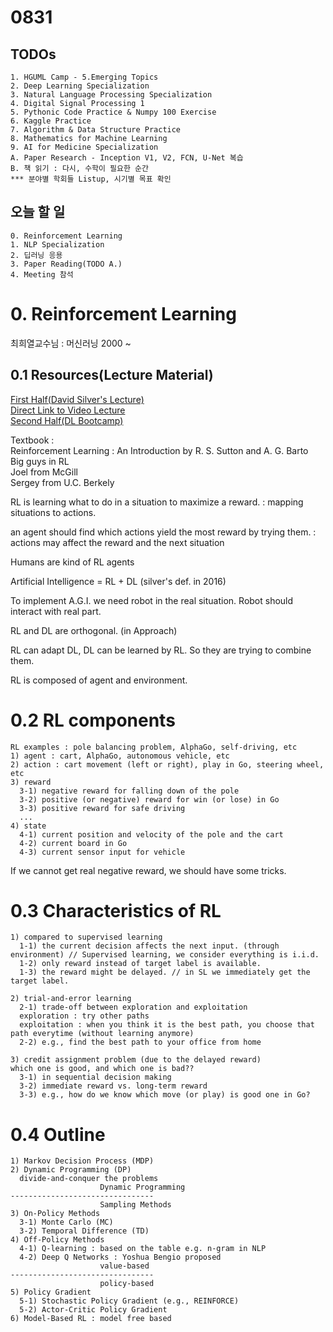 # 0831
## TODOs
```
1. HGUML Camp - 5.Emerging Topics
2. Deep Learning Specialization
3. Natural Language Processing Specialization
4. Digital Signal Processing 1
5. Pythonic Code Practice & Numpy 100 Exercise
6. Kaggle Practice
7. Algorithm & Data Structure Practice
8. Mathematics for Machine Learning
9. AI for Medicine Specialization
A. Paper Research - Inception V1, V2, FCN, U-Net 복습
B. 책 읽기 : 다시, 수학이 필요한 순간
*** 분야별 학회들 Listup, 시기별 목표 확인
```

## 오늘 할 일
```
0. Reinforcement Learning
1. NLP Specialization
2. 딥러닝 응용
3. Paper Reading(TODO A.)
4. Meeting 참석
```

# 0. Reinforcement Learning
최희열교수님
 : 머신러닝 2000 ~ 

## 0.1 Resources(Lecture Material)
[First Half(David Silver's Lecture)](https://www.davidsilver.uk/teaching/)<br>
[Direct Link to Video Lecture](https://www.youtube.com/watch?v=2pWv7GOvuf0&list=PLqYmG7hTraZBiG_XpjnPrSNw-1XQaM_gB)<br>
[Second Half(DL Bootcamp)](https://sites.google.com/view/deep-rl-bootcamp/lectures)

Textbook : <br>
Reinforcement Learning : An Introduction
by R. S. Sutton and A. G. Barto<br>
Big guys in RL<br>
Joel from McGill<br>
Sergey from U.C. Berkely

RL is learning what to do in a situation to maximize a reward.
 : mapping situations to actions.

an agent should find which actions yield the most reward by trying them.
 : actions may affect the reward and the next situation

Humans are kind of RL agents

Artificial Intelligence = RL + DL (silver's def. in 2016)

To implement A.G.I. we need robot in the real situation.
Robot should interact with real part.

RL and DL are orthogonal. (in Approach)

RL can adapt DL, DL can be learned by RL. So they are trying to combine them.

RL is composed of agent and environment.

# 0.2 RL components
```
RL examples : pole balancing problem, AlphaGo, self-driving, etc
1) agent : cart, AlphaGo, autonomous vehicle, etc
2) action : cart movement (left or right), play in Go, steering wheel, etc
3) reward
  3-1) negative reward for falling down of the pole
  3-2) positive (or negative) reward for win (or lose) in Go
  3-3) positive reward for safe driving
  ...
4) state
  4-1) current position and velocity of the pole and the cart
  4-2) current board in Go
  4-3) current sensor input for vehicle
```
If we cannot get real negative reward, we should have some tricks.

# 0.3 Characteristics of RL
```
1) compared to supervised learning
  1-1) the current decision affects the next input. (through environment) // Supervised learning, we consider everything is i.i.d.
  1-2) only reward instead of target label is available.
  1-3) the reward might be delayed. // in SL we immediately get the target label.

2) trial-and-error learning
  2-1) trade-off between exploration and exploitation
  exploration : try other paths
  exploitation : when you think it is the best path, you choose that path everytime (without learning anymore)
  2-2) e.g., find the best path to your office from home

3) credit assignment problem (due to the delayed reward)
which one is good, and which one is bad??
  3-1) in sequential decision making
  3-2) immediate reward vs. long-term reward
  3-3) e.g., how do we know which move (or play) is good one in Go?
```

# 0.4 Outline
```
1) Markov Decision Process (MDP)
2) Dynamic Programming (DP)
  divide-and-conquer the problems
                    Dynamic Programming
--------------------------------
                    Sampling Methods
3) On-Policy Methods
  3-1) Monte Carlo (MC)
  3-2) Temporal Difference (TD)
4) Off-Policy Methods
  4-1) Q-learning : based on the table e.g. n-gram in NLP
  4-2) Deep Q Networks : Yoshua Bengio proposed
                    value-based
--------------------------------
                    policy-based
5) Policy Gradient
  5-1) Stochastic Policy Gradient (e.g., REINFORCE)
  5-2) Actor-Critic Policy Gradient
6) Model-Based RL : model free based
```
